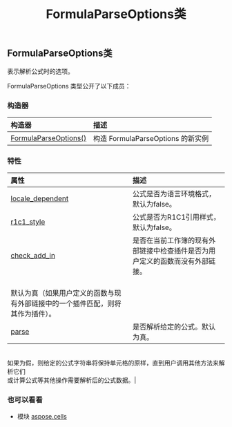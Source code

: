 ﻿---
title: FormulaParseOptions类
second_title: Aspose.Cells for Python via .NET API 参考文献
description:
type: docs
weight: 710
url: /zh/python-net/aspose.cells/formulaparseoptions/
is_root: false
---
## FormulaParseOptions类
表示解析公式时的选项。



FormulaParseOptions 类型公开了以下成员：

### 构造器
|构造器|描述|
| :- | :- |
| [FormulaParseOptions()](/cells/zh/python-net/aspose.cells/formulaparseoptions/__init__/#) |构造 FormulaParseOptions 的新实例|


### 特性
|属性|描述|
| :- | :- |
| [locale_dependent](/cells/zh/python-net/aspose.cells/formulaparseoptions/locale_dependent) |公式是否为语言环境格式，默认为false。|
| [r1c1_style](/cells/zh/python-net/aspose.cells/formulaparseoptions/r1c1_style) |公式是否为R1C1引用样式，默认为false。|
| [check_add_in](/cells/zh/python-net/aspose.cells/formulaparseoptions/check_add_in) |是否在当前工作簿的现有外部链接中检查插件是否为用户定义的函数而没有外部链接。<br/>默认为真（如果用户定义的函数与现有外部链接中的一个插件匹配，则将其作为插件）。|
| [parse](/cells/zh/python-net/aspose.cells/formulaparseoptions/parse) |是否解析给定的公式。默认为真。<br/>如果为假，则给定的公式字符串将保持单元格的原样，直到用户调用其他方法来解析它们<br/>或计算公式等其他操作需要解析后的公式数据。|



### 也可以看看
* 模块 [aspose.cells](..)
